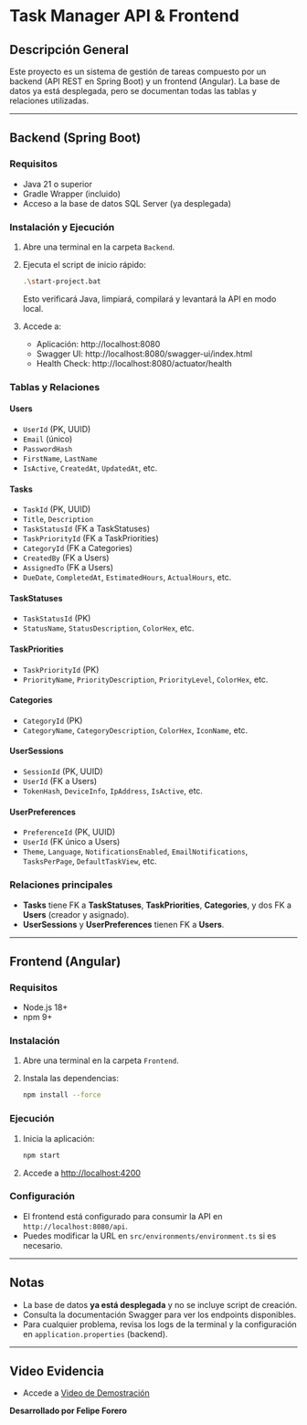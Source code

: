# Task Manager API & Frontend

## Descripción General

Este proyecto es un sistema de gestión de tareas compuesto por un backend (API REST en Spring Boot) y un frontend (Angular). La base de datos ya está desplegada, pero se documentan todas las tablas y relaciones utilizadas.

---

## Backend (Spring Boot)

### Requisitos
- Java 21 o superior
- Gradle Wrapper (incluido)
- Acceso a la base de datos SQL Server (ya desplegada)

### Instalación y Ejecución
1. Abre una terminal en la carpeta `Backend`.
2. Ejecuta el script de inicio rápido:
   
   ```sh
   .\start-project.bat
   ```
   
   Esto verificará Java, limpiará, compilará y levantará la API en modo local.

3. Accede a:
   - Aplicación: http://localhost:8080
   - Swagger UI: http://localhost:8080/swagger-ui/index.html
   - Health Check: http://localhost:8080/actuator/health

### Tablas y Relaciones

#### Users
- `UserId` (PK, UUID)
- `Email` (único)
- `PasswordHash`
- `FirstName`, `LastName`
- `IsActive`, `CreatedAt`, `UpdatedAt`, etc.

#### Tasks
- `TaskId` (PK, UUID)
- `Title`, `Description`
- `TaskStatusId` (FK a TaskStatuses)
- `TaskPriorityId` (FK a TaskPriorities)
- `CategoryId` (FK a Categories)
- `CreatedBy` (FK a Users)
- `AssignedTo` (FK a Users)
- `DueDate`, `CompletedAt`, `EstimatedHours`, `ActualHours`, etc.

#### TaskStatuses
- `TaskStatusId` (PK)
- `StatusName`, `StatusDescription`, `ColorHex`, etc.

#### TaskPriorities
- `TaskPriorityId` (PK)
- `PriorityName`, `PriorityDescription`, `PriorityLevel`, `ColorHex`, etc.

#### Categories
- `CategoryId` (PK)
- `CategoryName`, `CategoryDescription`, `ColorHex`, `IconName`, etc.

#### UserSessions
- `SessionId` (PK, UUID)
- `UserId` (FK a Users)
- `TokenHash`, `DeviceInfo`, `IpAddress`, `IsActive`, etc.

#### UserPreferences
- `PreferenceId` (PK, UUID)
- `UserId` (FK único a Users)
- `Theme`, `Language`, `NotificationsEnabled`, `EmailNotifications`, `TasksPerPage`, `DefaultTaskView`, etc.

### Relaciones principales
- **Tasks** tiene FK a **TaskStatuses**, **TaskPriorities**, **Categories**, y dos FK a **Users** (creador y asignado).
- **UserSessions** y **UserPreferences** tienen FK a **Users**.

---

## Frontend (Angular)

### Requisitos
- Node.js 18+
- npm 9+

### Instalación
1. Abre una terminal en la carpeta `Frontend`.
2. Instala las dependencias:
   
   ```sh
   npm install --force
   ```

### Ejecución
1. Inicia la aplicación:
   
   ```sh
   npm start
   ```
2. Accede a [http://localhost:4200](http://localhost:4200)

### Configuración
- El frontend está configurado para consumir la API en `http://localhost:8080/api`.
- Puedes modificar la URL en `src/environments/environment.ts` si es necesario.

---

## Notas
- La base de datos **ya está desplegada** y no se incluye script de creación.
- Consulta la documentación Swagger para ver los endpoints disponibles.
- Para cualquier problema, revisa los logs de la terminal y la configuración en `application.properties` (backend).

---
## Video Evidencia
- Accede a [Video de Demostración](https://youtu.be/Bu6_FDNK99M)




**Desarrollado por Felipe Forero** 